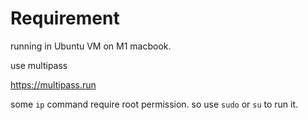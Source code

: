 # Requirement

running in Ubuntu VM on M1 macbook.

use multipass

https://multipass.run


some `ip` command require root permission. so use `sudo` or `su` to run it.